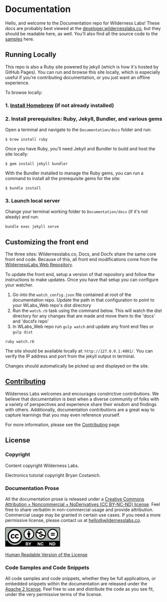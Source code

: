 # Documentation

Hello, and welcome to the Documentation repo for Wilderness Labs! These docs are probably best viewed at the [developer.wildernesslabs.co](http://developer.wildernesslabs.co), but they should be readable here, as well. You'll also find all the source code to the [samples](samples/) here.


## Running Locally

This repo is also a Ruby site powered by jekyll (which is how it's hosted by GitHub Pages). You can run and browse this site locally, which is especially useful if you're contributing documentation, or you just want an offline experience.

To browse locally:

### 1. [Install Homebrew](https://brew.sh/) (if not already installed)


### 2. Install prerequisites: Ruby, Jekyll, Bundler, and various gems

Open a terminal and navigate to the `Documentation/docs` folder and run:

```
$ brew install ruby
```

Once you have Ruby, you'll need Jekyll and Bundler to build and host the site locally:

```
$ gem install jekyll bundler
```

With the Bundler installed to manage the Ruby gems, you can run a command to install all the prerequisite gems for the site:

```
$ bundle install
```

### 3. Launch local server

Change your terminal working folder to `Documentation/docs` (if it's not aleady) and run:

```
bundle exec jekyll serve
```

## Customizing the front end

The three sites: Wildernesslabs.co, Docs, and Docfx share the same core front end code. Because of this, all front end modifications come from the [WildernessLabs Web Repository](https://github.com/WildernessLabs/WLabs_Web).

To update the front end, setup a version of that repository and follow the instructions to make updates. Once you have that setup you can configure your watcher.

1. Go into the `watch_config.json` file contained at root of the documentation repo. Update the path in that configuration to point to your WLabs_Web repo's dist directory
2. Run the `watch.rb` task using the command below. This will watch the dist directory for any changes that are made and move them to the 'docs' and 'docsfx repo'
3. In WLabs_Web repo run `gulp watch` and update any front end files or `gulp dist`

```
ruby watch.rb
```

The site should be available locally at: `http://127.0.0.1:4001/`. You can verify the IP address and port from the jekyll output in terminal.

Changes should automatically be picked up and displayed on the site.

## [Contributing](Contributing)

Wilderness Labs welcomes and encourages constrictive contributions. We believe that documentation is best when a diverse community of folks with a variety of perspectives and experience share their wisdom and findings with others. Additionally, documentation contributions are a great way to capture learnings that you may even reference yourself.

For more information, please see the [Contributing](Contributing) page.

## License

### Copyright

Content copyright Wilderness Labs.

Electronics tutorial copyright Bryan Costanich.

### Documentation Prose

All the documentation prose is released under a [Creative Commons
Attribution + Noncommercial + NoDerivatives (CC BY-NC-ND) license](Licenses/CreativeCommons_BY_NC_ND.md). Feel free to share verbatim in non-commercial usage and provide attribution. Commercial usage may be granted in certain use cases. If you need a more permissive license, please contact us at [hello@wildernesslabs.co](mailto:hello@wildernesslabs.co).

![Creative Commons BY-NC-ND Logo](Licenses/Cc-by-nc-nd_icon.png)

[Human Readable Version of the License](https://creativecommons.org/licenses/by-nc-nd/4.0/)

### Code Samples and Code Snippets

All code samples and code snippets, whether they be full applications, or embedded snippets within the documentation are released under the [Apache 2 license](Licenses/Apache2_License.md). Feel free to use and distribute the code as you see fit, under the very permissive terms of the license.
